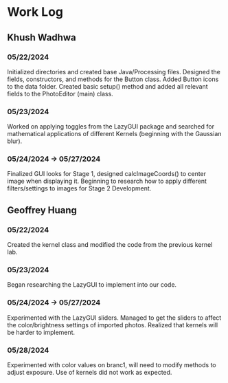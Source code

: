 # Work Log

## Khush Wadhwa

### 05/22/2024

Initialized directories and created base Java/Processing files. Designed the fields, constructors, and methods for the Button class. Added Button icons to the data folder. Created basic setup() method and added all relevant fields to the PhotoEditor (main) class.

### 05/23/2024

Worked on applying toggles from the LazyGUI package and searched for mathematical applications of different Kernels (beginning with the Gaussian blur).


### 05/24/2024 -> 05/27/2024

Finalized GUI looks for Stage 1, designed calcImageCoords() to center image when displaying it. Beginning to research how to apply different filters/settings to images for Stage 2 Development. 

## Geoffrey Huang

### 05/22/2024

Created the kernel class and modified the code from the previous kernel lab.

### 05/23/2024

Began researching the LazyGUI to implement into our code.

### 05/24/2024 -> 05/27/2024

Experimented with the LazyGUI sliders. Managed to get the sliders to affect the color/brightness settings of imported photos. Realized that kernels will be harder to implement.

### 05/28/2024

Experimented with color values on branc1, will need to modify methods to adjust exposure. Use of kernels did not work as expected.
